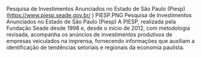 Pesquisa de Investimentos Anunciados no Estado de São Paulo (Piesp) (https://www.piesp.seade.gov.br/ ) PIESP.PNG 
Pesquisa de Investimentos Anunciados no Estado de São Paulo (Piesp) A PIESP, realizada pela Fundação Seade desde 1998 e, desde o início de 2012, com metodologia revisada, acompanha os anúncios de investimentos produtivos de empresas veiculados na imprensa, fornecendo informações que auxiliam a identificação de tendências setoriais e regionais da economia paulista.
